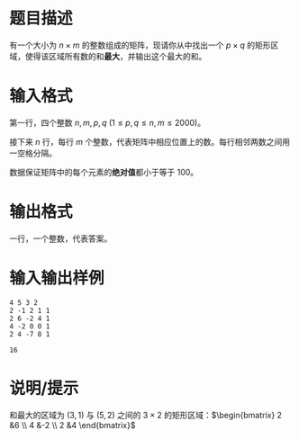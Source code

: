 # 题目描述

有一个大小为 $n \times m$ 的整数组成的矩阵，现请你从中找出一个 $p \times q$ 的矩形区域，使得该区域所有数的和**最大**，并输出这个最大的和。

# 输入格式

第一行，四个整数 $n,m,p,q~(1 \leq p,q \leq n,m \leq 2000)$。

接下来 $n$ 行，每行 $m$ 个整数，代表矩阵中相应位置上的数。每行相邻两数之间用一空格分隔。

数据保证矩阵中的每个元素的**绝对值**都小于等于 $100$。

# 输出格式

一行，一个整数，代表答案。

# 输入输出样例

```input1
4 5 3 2
2 -1 2 1 1
2 6 -2 4 1
4 -2 0 0 1
2 4 -7 8 1
```

```output1
16
```

# 说明/提示

和最大的区域为 $(3,1)$ 与 $(5,2)$ 之间的 $3 \times 2$ 的矩形区域：$\begin{bmatrix}
    2 &6 \\
    4 &-2 \\
    2 &4
\end{bmatrix}$
